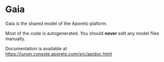 # Gaia

Gaia is the shared model of the Aporeto plaform.

Most of the code is autogenerated. You should **never** edit any model files manually.

Documentation is available at https://junon.console.aporeto.com/src/apidoc.html
